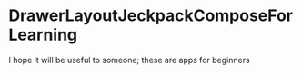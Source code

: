 # DrawerLayoutJeckpackComposeForLearning
I hope it will be useful to someone; 
these are apps for beginners
